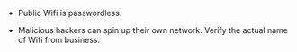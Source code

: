 

- Public Wifi is passwordless.

- Malicious hackers can spin up their own network. Verify the actual name of Wifi from business.


